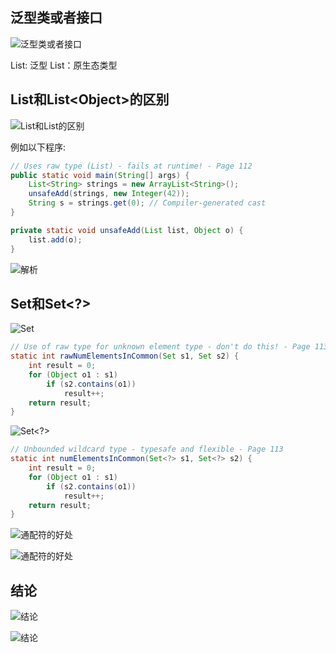 ## 泛型类或者接口

![泛型类或者接口](https://github.com/gdufeZLYL/blog/blob/master/images/20180505090009.png)

List<E>: 泛型
List：原生态类型

## List和List\<Object>的区别

![List和List<Object>的区别](https://github.com/gdufeZLYL/blog/blob/master/images/20180505090527.png)

例如以下程序:
```java
// Uses raw type (List) - fails at runtime! - Page 112
public static void main(String[] args) {
    List<String> strings = new ArrayList<String>();
    unsafeAdd(strings, new Integer(42));
    String s = strings.get(0); // Compiler-generated cast
}

private static void unsafeAdd(List list, Object o) {
    list.add(o);
}
```
![解析](https://github.com/gdufeZLYL/blog/blob/master/images/20180505091802.png)

## Set和Set<?>

![Set](https://github.com/gdufeZLYL/blog/blob/master/images/20180505092121.png)

```java
// Use of raw type for unknown element type - don't do this! - Page 113
static int rawNumElementsInCommon(Set s1, Set s2) {
    int result = 0;
    for (Object o1 : s1)
        if (s2.contains(o1))
            result++;
    return result;
}
```

![Set<?>](https://github.com/gdufeZLYL/blog/blob/master/images/20180505092231.png)

```java
// Unbounded wildcard type - typesafe and flexible - Page 113
static int numElementsInCommon(Set<?> s1, Set<?> s2) {
    int result = 0;
    for (Object o1 : s1)
        if (s2.contains(o1))
            result++;
    return result;
}
```

![通配符的好处](https://github.com/gdufeZLYL/blog/blob/master/images/20180505092356.png)

![通配符的好处](https://github.com/gdufeZLYL/blog/blob/master/images/20180505092517.png)

## 结论

![结论](https://github.com/gdufeZLYL/blog/blob/master/images/20180505092610.png)

![结论](https://github.com/gdufeZLYL/blog/blob/master/images/20180505092649.png)